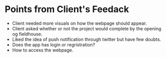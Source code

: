 # Points from Client's Feedack
- Client needed more visuals on how the webpage should appear.
- Client asked whether or not the project would complete by the    opening og fieldhouse.
- Liked the idea of push notification through twitter but have few      doubts.
- Does the app has login or regristration?
- How to access the webpage.
